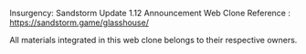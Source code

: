 Insurgency: Sandstorm Update 1.12 Announcement Web Clone
Reference : https://sandstorm.game/glasshouse/

All materials integrated in this web clone belongs to their respective owners.
